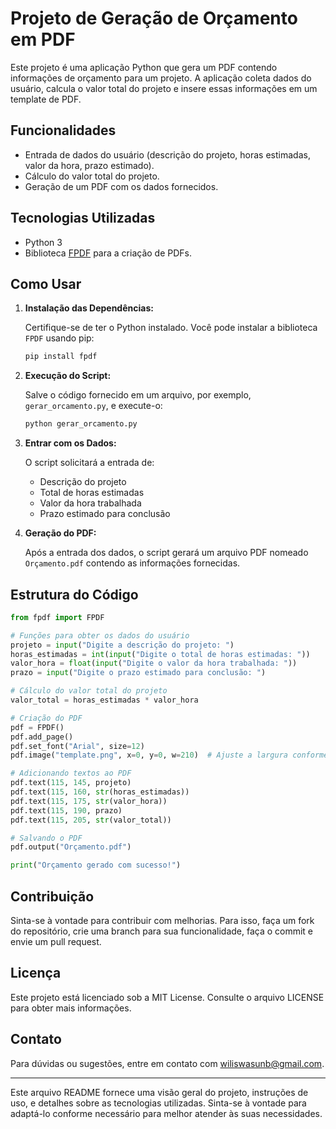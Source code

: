 # Projeto de Geração de Orçamento em PDF

Este projeto é uma aplicação Python que gera um PDF contendo informações de orçamento para um projeto. A aplicação coleta dados do usuário, calcula o valor total do projeto e insere essas informações em um template de PDF.

## Funcionalidades

- Entrada de dados do usuário (descrição do projeto, horas estimadas, valor da hora, prazo estimado).
- Cálculo do valor total do projeto.
- Geração de um PDF com os dados fornecidos.

## Tecnologias Utilizadas

- Python 3
- Biblioteca [FPDF](http://www.fpdf.org/) para a criação de PDFs.

## Como Usar

1. **Instalação das Dependências:**

   Certifique-se de ter o Python instalado. Você pode instalar a biblioteca `FPDF` usando pip:
   ```sh
   pip install fpdf
   ```

2. **Execução do Script:**

   Salve o código fornecido em um arquivo, por exemplo, `gerar_orcamento.py`, e execute-o:
   ```sh
   python gerar_orcamento.py
   ```

3. **Entrar com os Dados:**

   O script solicitará a entrada de:
   - Descrição do projeto
   - Total de horas estimadas
   - Valor da hora trabalhada
   - Prazo estimado para conclusão

4. **Geração do PDF:**

   Após a entrada dos dados, o script gerará um arquivo PDF nomeado `Orçamento.pdf` contendo as informações fornecidas.

## Estrutura do Código

```python
from fpdf import FPDF

# Funções para obter os dados do usuário
projeto = input("Digite a descrição do projeto: ")
horas_estimadas = int(input("Digite o total de horas estimadas: "))
valor_hora = float(input("Digite o valor da hora trabalhada: "))
prazo = input("Digite o prazo estimado para conclusão: ")

# Cálculo do valor total do projeto
valor_total = horas_estimadas * valor_hora

# Criação do PDF
pdf = FPDF()
pdf.add_page()
pdf.set_font("Arial", size=12)
pdf.image("template.png", x=0, y=0, w=210)  # Ajuste a largura conforme necessário

# Adicionando textos ao PDF
pdf.text(115, 145, projeto)
pdf.text(115, 160, str(horas_estimadas))
pdf.text(115, 175, str(valor_hora))
pdf.text(115, 190, prazo)
pdf.text(115, 205, str(valor_total))

# Salvando o PDF
pdf.output("Orçamento.pdf")

print("Orçamento gerado com sucesso!")
```

## Contribuição

Sinta-se à vontade para contribuir com melhorias. Para isso, faça um fork do repositório, crie uma branch para sua funcionalidade, faça o commit e envie um pull request.

## Licença

Este projeto está licenciado sob a MIT License. Consulte o arquivo LICENSE para obter mais informações.

## Contato

Para dúvidas ou sugestões, entre em contato com wiliswasunb@gmail.com.

---

Este arquivo README fornece uma visão geral do projeto, instruções de uso, e detalhes sobre as tecnologias utilizadas. Sinta-se à vontade para adaptá-lo conforme necessário para melhor atender às suas necessidades.
